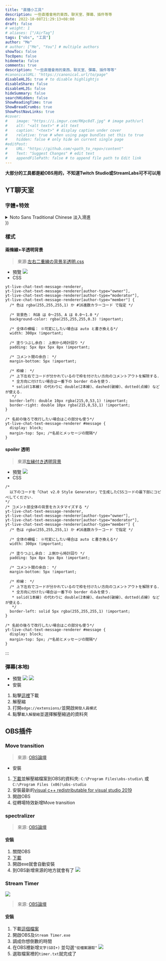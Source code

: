 ```yaml
---
title: "直播小工具"
description: 一些直播會用的東西，聊天室、彈幕、插件等等
date: 2022-10-08T21:29:13+08:00
draft: false
# weight: 1
# aliases: ["/AirTag"]
tags: ["obs", "工具"]
author: "Me"
# author: ["Me", "You"] # multiple authors
showToc: false
TocOpen: false
hidemeta: false
comments: true
description: "一些直播會用的東西，聊天室、彈幕、插件等等"
#canonicalURL: "https://canonical.url/to/page"
disableHLJS: true # to disable highlightjs
disableShare: false
disableHLJS: false
hideSummary: false
searchHidden: false
ShowReadingTime: true
ShowBreadCrumbs: true
ShowPostNavLinks: true
#cover:
#    image: "https://i.imgur.com/RKpc8dT.jpg" # image path/url
#    alt: "<alt text>" # alt text
#    caption: "<text>" # display caption under cover
#    relative: true # when using page bundles set this to true
#    hidden: false # only hide on current single page
#editPost:
#    URL: "https://github.com/<path_to_repo>/content"
#    Text: "Suggest Changes" # edit text
#    appendFilePath: false # to append file path to Edit link
---
```


**大部分的工具都是給OBS用的，不知道Twitch Studio或StreamLabs可不可以用**


## YT聊天室
### 字體+特效
<html>
<details>
  <summary>Noto Sans Traditional Chinese 淡入滑進</summary>

```css=
@import url("https://fonts.googleapis.com/css?family=Noto Sans TC");

/* Background colors*/
body {
  overflow: hidden;
  background-color: rgba(0,0,0,0);
}
/* Transparent background. */
yt-live-chat-renderer {
  background-color: transparent !important;
}
yt-live-chat-text-message-renderer,
yt-live-chat-text-message-renderer[is-highlighted] {
  background-color: transparent !important;
}

yt-live-chat-text-message-renderer[author-type="owner"],
yt-live-chat-text-message-renderer[author-type="owner"][is-highlighted] {
  background-color: transparent !important;
}

yt-live-chat-text-message-renderer[author-type="moderator"],
yt-live-chat-text-message-renderer[author-type="moderator"][is-highlighted] {
  background-color: transparent !important;
}

yt-live-chat-text-message-renderer[author-type="member"],
yt-live-chat-text-message-renderer[author-type="member"][is-highlighted] {
  background-color: transparent !important;
}


yt-live-chat-author-chip #author-name {
  background-color: transparent !important;
}
/* Outlines */
yt-live-chat-renderer * {
  text-shadow: -2px -2px #000000,-2px -1px #000000,-2px 0px #000000,-2px 1px #000000,-2px 2px #000000,-1px -2px #000000,-1px -1px #000000,-1px 0px #000000,-1px 1px #000000,-1px 2px #000000,0px -2px #000000,0px -1px #000000,0px 0px #000000,0px 1px #000000,0px 2px #000000,1px -2px #000000,1px -1px #000000,1px 0px #000000,1px 1px #000000,1px 2px #000000,2px -2px #000000,2px -1px #000000,2px 0px #000000,2px 1px #000000,2px 2px #000000;
  font-family: "Noto Sans TC";
  font-size: 18px !important;
  line-height: 18px !important;
}

yt-live-chat-text-message-renderer #content,
yt-live-chat-legacy-paid-message-renderer #content {
  overflow: initial !important;
}

/* Hide scrollbar. */
yt-live-chat-item-list-renderer #items{
  overflow: hidden !important;
}

yt-live-chat-item-list-renderer #item-scroller{
  overflow: hidden !important;
}

/* Hide header and input. */
yt-live-chat-header-renderer,
yt-live-chat-message-input-renderer {
  display: none !important;
}

/* Reduce side padding. */
yt-live-chat-text-message-renderer,
yt-live-chat-legacy-paid-message-renderer {
    padding-left: 4px !important;
  padding-right: 4px !important;
}

yt-live-chat-paid-message-renderer #header {
    padding-left: 4px !important;
  padding-right: 4px !important;
}

/* Avatars. */
yt-live-chat-text-message-renderer #author-photo,
yt-live-chat-paid-message-renderer #author-photo,
yt-live-chat-legacy-paid-message-renderer #author-photo {
  
  width: 24px !important;
  height: 24px !important;
  border-radius: 24px !important;
  margin-right: 6px !important;
}

/* Hide badges. */
yt-live-chat-text-message-renderer #author-badges {
  display: none !important;
  vertical-align: text-top !important;
}

/* Timestamps. */
yt-live-chat-text-message-renderer #timestamp {
  
  color: #999999 !important;
  font-family: "Noto Sans TC";
  font-size: 16px !important;
  line-height: 16px !important;
}

/* Badges. */
yt-live-chat-text-message-renderer #author-name[type="owner"],
yt-live-chat-text-message-renderer #author-name.owner,
yt-live-chat-text-message-renderer yt-live-chat-author-badge-renderer[type="owner"] {
  color: #ffd600 !important;
}

yt-live-chat-text-message-renderer #author-name[type="moderator"],
yt-live-chat-text-message-renderer #author-name.moderator,
yt-live-chat-text-message-renderer yt-live-chat-author-badge-renderer[type="moderator"] {
  color: #5e84f1 !important;
}

yt-live-chat-text-message-renderer #author-name[type="member"],
yt-live-chat-text-message-renderer #author-name.member,
yt-live-chat-text-message-renderer yt-live-chat-author-badge-renderer[type="member"] {
  color: #0f9d58 !important;
}

/* Channel names. */
yt-live-chat-text-message-renderer #author-name {
  color: #cccccc !important;
  font-family: "Noto Sans TC";
  font-size: 20px !important;
  line-height: 20px !important;
}

yt-live-chat-text-message-renderer #author-name::after {
  content: ":";
  margin-left: 2px;
}

/* Messages. */
yt-live-chat-text-message-renderer #message,
yt-live-chat-text-message-renderer #message * {
  color: #ffffff !important;
  font-family: "Noto Sans TC";
  font-size: 18px !important;
  line-height: 18px !important;
}


/* SuperChat/Fan Funding Messages. */
yt-live-chat-paid-message-renderer #author-name,
yt-live-chat-paid-message-renderer #author-name *,
yt-live-chat-legacy-paid-message-renderer #event-text,
yt-live-chat-legacy-paid-message-renderer #event-text * {
  color: #ffffff !important;
  font-family: "Noto Sans TC";
  font-size: 20px !important;
  line-height: 20px !important;
}

yt-live-chat-paid-message-renderer #purchase-amount,
yt-live-chat-paid-message-renderer #purchase-amount *,
yt-live-chat-legacy-paid-message-renderer #detail-text,
yt-live-chat-legacy-paid-message-renderer #detail-text * {
  color: #ffffff !important;
  font-family: "Noto Sans TC";
  font-size: 18px !important;
  line-height: 18px !important;
}

yt-live-chat-paid-message-renderer #content,
yt-live-chat-paid-message-renderer #content * {
  color: #ffffff !important;
  font-family: "Noto Sans TC";
  font-size: 18px !important;
  line-height: 18px !important;
}

yt-live-chat-paid-message-renderer {
  margin: 4px 0 !important;
}

yt-live-chat-legacy-paid-message-renderer {
  background-color: #0f9d58 !important;
  margin: 4px 0 !important;
}

yt-live-chat-text-message-renderer a,
yt-live-chat-legacy-paid-message-renderer a {
  text-decoration: none !important;
}

yt-live-chat-text-message-renderer[is-deleted],
yt-live-chat-legacy-paid-message-renderer[is-deleted] {
  display: none !important;
}

yt-live-chat-ticker-renderer {
  background-color: transparent !important;
  box-shadow: none !important;
}
yt-live-chat-ticker-renderer {
  display: none !important;
}


yt-live-chat-ticker-paid-message-item-renderer,
yt-live-chat-ticker-paid-message-item-renderer *,
yt-live-chat-ticker-sponsor-item-renderer,
yt-live-chat-ticker-sponsor-item-renderer * {
  color: #ffffff !important;
  font-family: "Noto Sans TC";
}

yt-live-chat-mode-change-message-renderer, 
yt-live-chat-viewer-engagement-message-renderer, 
yt-live-chat-restricted-participation-renderer {
  display: none !important;
}

yt-live-chat-banner-manager {
  display: none !important;
}
@keyframes anim {
0% { opacity: 0; transform: translateX(-16px); }
100% { opacity: 1; transform: none;}
}

yt-live-chat-text-message-renderer,
yt-live-chat-legacy-paid-message-renderer {
  animation: anim 200ms;
  animation-fill-mode: both;
}


yt-live-chat-action-panel-renderer, 
yt-live-chat-renderer #action-panel {
  display: none !important;
}

```

</details>
</html>
})

### 樣式
#### 兩條線+半透明背景
> 來源:[左右二重線の背景半透明.css](https://github.com/yuki-natsuno-vt/YoutubeLiveChatBGCustomCSS/blob/main/sample/%E5%B7%A6%E5%8F%B3%E4%BA%8C%E9%87%8D%E7%B7%9A%E3%81%AE%E8%83%8C%E6%99%AF%E5%8D%8A%E9%80%8F%E6%98%8E.css)
* 預覽
![](https://i.imgur.com/hXmN7fG.png)
* CSS

```css=
yt-live-chat-text-message-renderer,
yt-live-chat-text-message-renderer[author-type="owner"],
yt-live-chat-text-message-renderer[author-type="moderator"],
yt-live-chat-text-message-renderer[author-type="member"] {
  /* 色は rgba(255,255,255,1) か #16進数カラーコード で指定 */

  /* 背景色： RGB は 0～255、A は 0.0～1.0 */
  background-color: rgba(255,255,255,0.3) !important;
  
  /* 全体の横幅： ※可変にしたい場合は auto と書き換える*/
  width: 300px !important;

  /* 塗りつぶし余白： 上側から時計回り */
  padding: 5px 8px 5px 8px !important;

  /* コメント間の余白： */
  margin-bottom: 5px !important;

  /* 枠線： */
  /* 上下左右でコードが分かれているので枠を付けたい方向のコメントアウトを解除する.
   * 全方向に付けたい場合は一番下の border のみを使う.
   * solid(1本線) の代わりに double(2本線)、dashed(破線)、dotted(点線) などが使える.
   */
  border-left: double 10px rgba(215,0,53,1) !important;
  border-right: double 10px rgba(215,0,53,1) !important;
}

/* 名前の後ろで改行したい場合はこの部分も使う*/
yt-live-chat-text-message-renderer #message {
  display: block;
  margin-top: 5px; /*名前とメッセージの間隔*/
}

```

#### spoiler 透明
>來源[左縁付き透明背景](https://github.com/yuki-natsuno-vt/YoutubeLiveChatBGCustomCSS/blob/main/sample/%E5%B7%A6%E7%B8%81%E4%BB%98%E3%81%8D%E9%80%8F%E6%98%8E%E8%83%8C%E6%99%AF.css)
* 預覽
![](https://i.imgur.com/IN44R3Q.png)
* CSS
```css=
/*
  以下のコードを「Chat v2.0 Style Generator」で生成したCSSコードの最下部にコピペしてください.
*/
/* コメント部全体の背景をカスタマイズする */
yt-live-chat-text-message-renderer,
yt-live-chat-text-message-renderer[author-type="owner"],
yt-live-chat-text-message-renderer[author-type="moderator"],
yt-live-chat-text-message-renderer[author-type="member"] {
  /* 色は rgba(255,255,255,1) か #16進数カラーコード で指定 */

  /* 全体の横幅： ※可変にしたい場合は auto と書き換える*/
  width: 300px !important;

  /* 塗りつぶし余白： 上側から時計回り */
  padding: 5px 8px 5px 8px !important;

  /* コメント間の余白： */
  margin-bottom: 5px !important;

  /* 枠線： */
  /* 上下左右でコードが分かれているので枠を付けたい方向のコメントアウトを解除する.
   * 全方向に付けたい場合は一番下の border のみを使う.
   * solid(1本線) の代わりに double(2本線)、dashed(破線)、dotted(点線) などが使える.
   */
  border-left: solid 5px rgba(255,255,255,1) !important;
}

/* 名前の後ろで改行したい場合はこの部分も使う*/
yt-live-chat-text-message-renderer #message {
  display: block;
  margin-top: 5px; /*名前とメッセージの間隔*/
}
```
:::
### 彈幕(本地)
* 預覽
![](https://i.imgur.com/GmSnFqj.gif)
![](https://i.imgur.com/FFNIFIk.png)
* 安裝
1. 點擊[這裡](https://github.com/fiahfy/youtube-live-chat-flow/releases/download/v0.0.51/archive.zip)下載
2. 解壓縮
3. 打開`edge://extensions/`並開啟`開發人員模式`
4. 點擊`載入解壓縮`並選擇解壓縮過的資料夾
## OBS插件
### Move transition
>來源: [OBS論壇](https://obsproject.com/forum/resources/move-transition.913/)
* 安裝
1. [下載](https://obsproject.com/forum/resources/move-transition.913/download)並解壓縮檔案到OBS的資料夾:
`C:\Program Files\obs-studio\`
或
`C:\Program Files (x86)\obs-studio`
2. 安裝最新的[visual c++ redistributable for visual studio 2019](https://aka.ms/vs/16/release/vc_redist.x64.exe)
3. 開啟OBS
4. 從轉場特效新增Move transition
### spectralizer
>來源: [OBS論壇](https://obsproject.com/forum/resources/spectralizer.861/)

#### 安裝
1. 關閉OBS
2. [下載](https://github.com/univrsal/spectralizer/releases/download/v1.3.4/spectralizer.v1.3.4.installer.windows.exe)
3. 開啟exe就會自動安裝
4. 到OBS新增來源的地方就會有了
![](https://i.imgur.com/GWhnwhe.png)
### Stream Timer
![](https://i.imgur.com/2qT0K0L.png)
>來源: [OBS論壇](https://obsproject.com/forum/resources/countdown-timer-stream-timer.713/)

#### 安裝
1. 下載[這個檔案](https://drive.google.com/file/d/1vaSM1igdnIZHMDfvNT6n1p22Z2MwXKAP/view)
2. 開啟OBS及`Stream Timer.exe`
3. 調成你想倒數的時間
4. 在OBS裡新增`文字(GDI+)` 並勾選`"從檔案讀取"`
![](https://i.imgur.com/YIaWPeX.png)
5. 選取檔案裡的`timer.txt`就完成了

